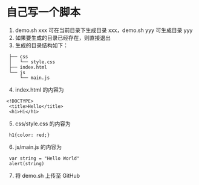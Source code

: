 # 自己写一个脚本
1. demo.sh xxx 可在当前目录下生成目录 xxx，demo.sh yyy 可生成目录 yyy
2. 如果要生成的目录已经存在，则直接退出
3. 生成的目录结构如下：
```
 ├── css
 │   └── style.css
 ├── index.html
 └── js
     └── main.js
```
4. index.html 的内容为
```
<!DOCTYPE>
 <title>Hello</title>
 <h1>Hi</h1>
```
5. css/style.css 的内容为
```
 h1{color: red;}
```
6. js/main.js 的内容为
```
 var string = "Hello World"
 alert(string)
```
7. 将 demo.sh 上传至 GitHub
